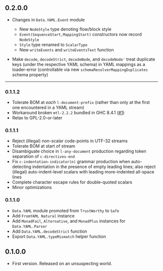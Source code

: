 ## 0.2.0.0

* Changes in `Data.YAML.Event` module
    * New `NodeStyle` type denoting flow/block style
    * `Event(SequenceStart,MappingStart)` constructors now record `NodeStyle`
    * `Style` type renamed to `ScalarType`
    * New `writeEvents` and `writeEventsText` function

* Make `decode`, `decodeStrict`, `decodeNode`, and `decodeNode'` treat
  duplicate keys (under the respective YAML schema) in YAML mappings
  as a loader-error (controllable via new
  `schemaResolverMappingDuplicates` schema property)

---

### 0.1.1.2

* Tolerate BOM at *each* `l-document-prefix` (rather than only at the first one encountered in a YAML stream)
* Workaround broken `mtl-2.2.2` bundled in GHC 8.4.1 ([#1](https://github.com/hvr/HsYAML/issues/1))
* Relax to GPL-2.0-or-later

### 0.1.1.1

* Reject (illegal) non-scalar code-points in UTF-32 streams
* Tolerate BOM at start of stream
* Disambiguate choice in `l-any-document` production regarding token separation of `c-directives-end`
* Fix `c-indentation-indicator(n)` grammar production when
  auto-detecting indentation in the presence of empty leading lines;
  also reject (illegal) auto-indent-level scalars with leading
  more-indented all-space lines
* Complete character escape rules for double-quoted scalars
* Minor optimizations

### 0.1.1.0

* `Data.YAML` module promoted from `TrustWorthy` to `Safe`
* Add `FromYAML Natural` instance
* Add `MonadFail`, `Alternative`, and `MonadPlus` instances for `Data.YAML.Parser`
* Add `Data.YAML.decodeStrict` function
* Export `Data.YAML.typeMismatch` helper function

## 0.1.0.0

* First version. Released on an unsuspecting world.
